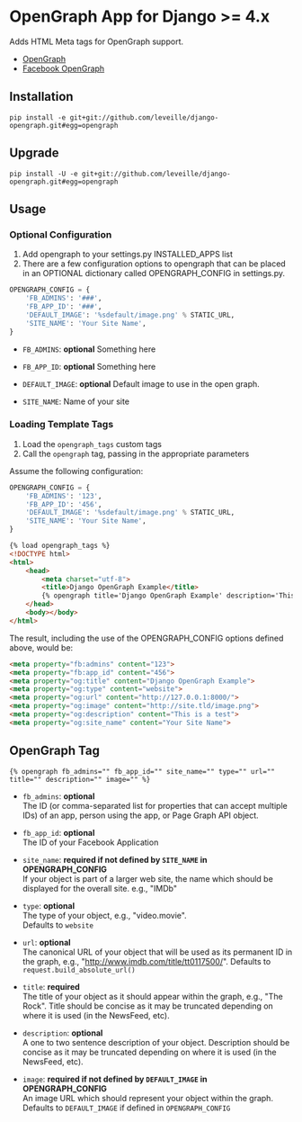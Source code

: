 # OpenGraph App for Django >= 4.x

Adds HTML Meta tags for OpenGraph support.

* [OpenGraph](http://ogp.me/)
* [Facebook OpenGraph](https://developers.facebook.com/docs/opengraph/property-types/)
    
## Installation

```
pip install -e git+git://github.com/leveille/django-opengraph.git#egg=opengraph
```

## Upgrade

```
pip install -U -e git+git://github.com/leveille/django-opengraph.git#egg=opengraph
```

## Usage

### Optional Configuration

1. Add opengraph to your settings.py INSTALLED_APPS list
2. There are a few configuration options to opengraph that can be placed in an OPTIONAL dictionary called OPENGRAPH_CONFIG in settings.py.

```python
OPENGRAPH_CONFIG = {
    'FB_ADMINS': '###',
    'FB_APP_ID': '###',
    'DEFAULT_IMAGE': '%sdefault/image.png' % STATIC_URL,
    'SITE_NAME': 'Your Site Name',
}
```

* `FB_ADMINS`: __optional__
  Something here

* `FB_APP_ID`: __optional__
  Something here

* `DEFAULT_IMAGE`: __optional__
  Default image to use in the open graph.

* `SITE_NAME`:
  Name of your site

### Loading Template Tags

1. Load the `opengraph_tags` custom tags
2. Call the `opengraph` tag, passing in the appropriate parameters

Assume the following configuration:

```python
OPENGRAPH_CONFIG = {
    'FB_ADMINS': '123',
    'FB_APP_ID': '456',
    'DEFAULT_IMAGE': '%sdefault/image.png' % STATIC_URL,
    'SITE_NAME': 'Your Site Name',
}
```

```html
{% load opengraph_tags %}
<!DOCTYPE html>
<html>
    <head>
        <meta charset="utf-8">
        <title>Django OpenGraph Example</title>
        {% opengraph title='Django OpenGraph Example' description='This is a test' image="http://site.tld/image.png" %}
    </head>
    <body></body>
</html>
```

The result, including the use of the OPENGRAPH_CONFIG options defined above, would be:

```html
<meta property="fb:admins" content="123">
<meta property="fb:app_id" content="456">
<meta property="og:title" content="Django OpenGraph Example">
<meta property="og:type" content="website">
<meta property="og:url" content="http://127.0.0.1:8000/">
<meta property="og:image" content="http://site.tld/image.png">
<meta property="og:description" content="This is a test">
<meta property="og:site_name" content="Your Site Name">
```

## OpenGraph Tag

```
{% opengraph fb_admins="" fb_app_id="" site_name="" type="" url="" title="" description="" image="" %}
```

* `fb_admins`: __optional__  
  The ID (or comma-separated list for properties that can accept multiple IDs) of an app, person using the app, or Page Graph API object.

* `fb_app_id`: __optional__  
  The ID of your Facebook Application

* `site_name`: __required if not defined by `SITE_NAME` in OPENGRAPH_CONFIG__  
  If your object is part of a larger web site, the name which should be displayed for the overall site. e.g., "IMDb"

* `type`: __optional__  
  The type of your object, e.g., "video.movie".  
  Defaults to `website`

* `url`: __optional__  
  The canonical URL of your object that will be used as its permanent ID in the graph, e.g., "http://www.imdb.com/title/tt0117500/".
  Defaults to `request.build_absolute_url()`

* `title`: __required__  
  The title of your object as it should appear within the graph, e.g., "The Rock".  Title should be concise as it may be truncated depending on where it is used (in the NewsFeed, etc).

* `description`: __optional__  
  A one to two sentence description of your object.  Description should be concise as it may be truncated depending on where it is used (in the NewsFeed, etc).

* `image`: __required if not defined by `DEFAULT_IMAGE` in OPENGRAPH_CONFIG__  
  An image URL which should represent your object within the graph.  
  Defaults to `DEFAULT_IMAGE` if defined in `OPENGRAPH_CONFIG`

